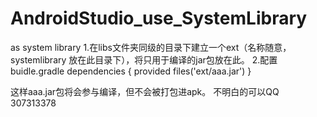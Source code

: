 # AndroidStudio_use_SystemLibrary
as system library
1.在libs文件夹同级的目录下建立一个ext（名称随意，systemlibrary 放在此目录下），将只用于编译的jar包放在此。
2.配置buidle.gradle
 dependencies {
    provided files('ext/aaa.jar')
}

这样aaa.jar包将会参与编译，但不会被打包进apk。
不明白的可以QQ 307313378
